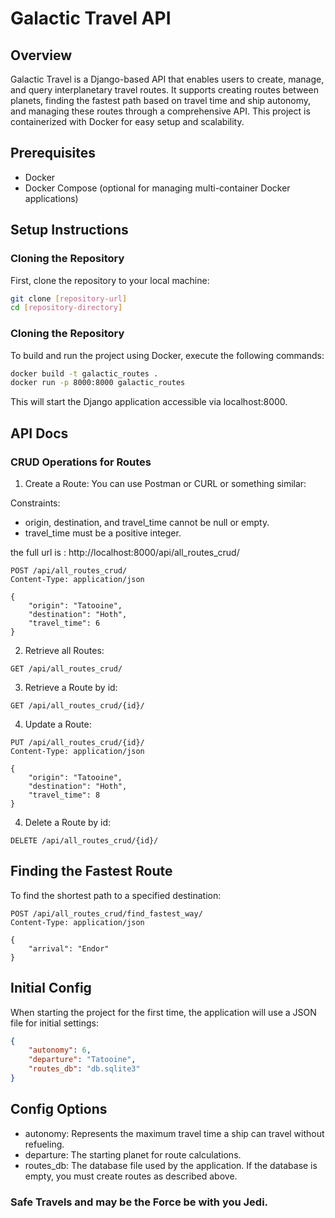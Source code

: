 # Galactic Travel API

## Overview
Galactic Travel is a Django-based API that enables users to create, manage, and query interplanetary travel routes. It supports creating routes between planets, finding the fastest path based on travel time and ship autonomy, and managing these routes through a comprehensive API. This project is containerized with Docker for easy setup and scalability.

## Prerequisites
- Docker
- Docker Compose (optional for managing multi-container Docker applications)

## Setup Instructions

### Cloning the Repository
First, clone the repository to your local machine:
```bash
git clone [repository-url]
cd [repository-directory]
```


### Cloning the Repository
To build and run the project using Docker, execute the following commands:
```bash
docker build -t galactic_routes .
docker run -p 8000:8000 galactic_routes
```
This will start the Django application accessible via localhost:8000.

## API Docs
### CRUD Operations for Routes

1. Create a Route: You can use Postman or CURL or something similar:

Constraints:

- origin, destination, and travel_time cannot be null or empty.
- travel_time must be a positive integer.

the full url is : http://localhost:8000/api/all_routes_crud/

```http
POST /api/all_routes_crud/
Content-Type: application/json

{
    "origin": "Tatooine",
    "destination": "Hoth",
    "travel_time": 6
}
```

2. Retrieve all Routes:

```http
GET /api/all_routes_crud/
```

3. Retrieve a Route by id:

```http
GET /api/all_routes_crud/{id}/
```

4. Update a Route:

```http
PUT /api/all_routes_crud/{id}/
Content-Type: application/json

{
    "origin": "Tatooine",
    "destination": "Hoth",
    "travel_time": 8
}
```

4. Delete a Route by id:

```http
DELETE /api/all_routes_crud/{id}/
```
## Finding the Fastest Route

To find the shortest path to a specified destination:

```http
POST /api/all_routes_crud/find_fastest_way/
Content-Type: application/json

{
    "arrival": "Endor"
}
```

## Initial Config

When starting the project for the first time, the application will use a JSON file for initial settings:

```json
{
    "autonomy": 6,
    "departure": "Tatooine",
    "routes_db": "db.sqlite3"
}
```
## Config Options

- autonomy: Represents the maximum travel time a ship can travel without refueling.
- departure: The starting planet for route calculations.
- routes_db: The database file used by the application. If the database is empty, you must create routes as described above.

### Safe Travels and may be the Force be with you Jedi.